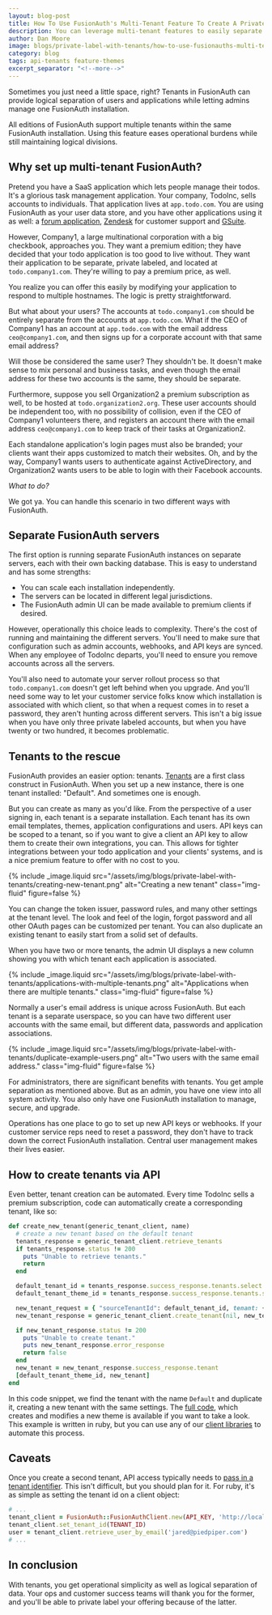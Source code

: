 ```yaml
---
layout: blog-post
title: How To Use FusionAuth's Multi-Tenant Feature To Create A Private Label Offering
description: You can leverage multi-tenant features to easily separate users, themes, API keys and more. This will allow for logical separation while still allowing your customer support and operations teams to manage one FusionAuth instance.
author: Dan Moore
image: blogs/private-label-with-tenants/how-to-use-fusionauths-multi-tenant-feature-to-create-a-private-label-offering.png
category: blog
tags: api-tenants feature-themes
excerpt_separator: "<!--more-->"
---
```


Sometimes you just need a little space, right? Tenants in FusionAuth can provide logical separation of users and applications while letting admins manage one FusionAuth installation.

<!--more-->

All editions of FusionAuth support multiple tenants within the same FusionAuth installation. Using this feature eases operational burdens while still maintaining logical divisions.

## Why set up multi-tenant FusionAuth?

Pretend you have a SaaS application which lets people manage their todos. It's a glorious task management application. Your company, TodoInc, sells accounts to individuals. That application lives at `app.todo.com`. You are using FusionAuth as your user data store, and you have other applications using it as well: a [forum application](/blog/2020/05/13/setting-up-single-sign-on-for-nodebb), [Zendesk](/docs/v1/tech/samlv2/zendesk) for customer support and [GSuite](/docs/v1/tech/samlv2/google). 

However, Company1, a large multinational corporation with a big checkbook, approaches you. They want a premium edition; they have decided that your todo application is too good to live without. They want their application to be separate, private labeled, and located at `todo.company1.com`. They're willing to pay a premium price, as well.

You realize you can offer this easily by modifying your application to respond to multiple hostnames. The logic is pretty straightforward.

But what about your users? The accounts at `todo.company1.com` should be entirely separate from the accounts at `app.todo.com`. What if the CEO of Company1 has an account at `app.todo.com` with the email address `ceo@company1.com`, and then signs up for a corporate account with that same email address? 

Will those be considered the same user? They shouldn't be. It doesn't make sense to mix personal and business tasks, and even though the email address for these two accounts is the same, they should be separate. 

Furthermore, suppose you sell Organization2 a premium subscription as well, to be hosted at `todo.organization2.org`. These user accounts should be independent too, with no possibility of collision, even if the CEO of Company1 volunteers there, and registers an account there with the email address `ceo@company1.com` to keep track of their tasks at Organization2.

Each standalone application's login pages must also be branded; your clients want their apps customized to match their websites. Oh, and by the way, Company1 wants users to authenticate against ActiveDirectory, and Organization2 wants users to be able to login with their Facebook accounts. 

_What to do?_

We got ya. You can handle this scenario in two different ways with FusionAuth.

## Separate FusionAuth servers

The first option is running separate FusionAuth instances on separate servers, each with their own backing database. This is easy to understand and has some strengths: 

* You can scale each installation independently. 
* The servers can be located in different legal jurisdictions. 
* The FusionAuth admin UI can be made available to premium clients if desired.

However, operationally this choice leads to complexity. There's the cost of running and maintaining the different servers. You'll need to make sure that configuration such as admin accounts, webhooks, and API keys are synced. When any employee of TodoInc departs, you'll need to ensure you remove accounts across all the servers. 

You'll also need to automate your server rollout process so that `todo.company1.com` doesn't get left behind when you upgrade. And you'll need some way to let your customer service folks know which installation is associated with which client, so that when a request comes in to reset a password, they aren't hunting across different servers. This isn't a big issue when you have only three private labeled accounts, but when you have twenty or two hundred, it becomes problematic.

## Tenants to the rescue

FusionAuth provides an easier option: tenants. [Tenants](/docs/v1/tech/core-concepts/tenants) are a first class construct in FusionAuth. When you set up a new instance, there is one tenant installed: "Default". And sometimes one is enough. 

But you can create as many as you'd like. From the perspective of a user signing in, each tenant is a separate installation. Each tenant has its own email templates, themes, application configurations and users. API keys can be scoped to a tenant, so if you want to give a client an API key to allow them to create their own integrations, you can. This allows for tighter integrations between your todo application and your clients' systems, and is a nice premium feature to offer with no cost to you.

{% include _image.liquid src="/assets/img/blogs/private-label-with-tenants/creating-new-tenant.png" alt="Creating a new tenant" class="img-fluid" figure=false %}

You can change the token issuer, password rules, and many other settings at the tenant level. The look and feel of the login, forgot password and all other OAuth pages can be customized per tenant. You can also duplicate an existing tenant to easily start from a solid set of defaults. 

When you have two or more tenants, the admin UI displays a new column showing you with which tenant each application is associated.

{% include _image.liquid src="/assets/img/blogs/private-label-with-tenants/applications-with-multiple-tenants.png" alt="Applications when there are multiple tenants." class="img-fluid" figure=false %}

Normally a user's email address is unique across FusionAuth. But each tenant is a separate userspace, so you can have two different user accounts with the same email, but different data, passwords and application associations.

{% include _image.liquid src="/assets/img/blogs/private-label-with-tenants/duplicate-example-users.png" alt="Two users with the same email address." class="img-fluid" figure=false %}

For administrators, there are significant benefits with tenants. You get ample separation as mentioned above. But as an admin, you have one view into all system activity. You also only have one FusionAuth installation to manage, secure, and upgrade. 

Operations has one place to go to set up new API keys or webhooks. If your customer service reps need to reset a password, they don't have to track down the correct FusionAuth installation. Central user management makes their lives easier.

## How to create tenants via API

Even better, tenant creation can be automated. Every time TodoInc sells a premium subscription, code can automatically create a corresponding tenant, like so:

```ruby
def create_new_tenant(generic_tenant_client, name)
  # create a new tenant based on the default tenant
  tenants_response = generic_tenant_client.retrieve_tenants
  if tenants_response.status != 200
    puts "Unable to retrieve tenants."
    return
  end

  default_tenant_id = tenants_response.success_response.tenants.select { |t| t.name == 'Default' }[0].id
  default_tenant_theme_id = tenants_response.success_response.tenants.select { |t| t.name == 'Default' }[0].themeId

  new_tenant_request = { "sourceTenantId": default_tenant_id, tenant: { "name" : "New client - "+name }}
  new_tenant_response = generic_tenant_client.create_tenant(nil, new_tenant_request)

  if new_tenant_response.status != 200
    puts "Unable to create tenant."
    puts new_tenant_response.error_response
    return false
  end
  new_tenant = new_tenant_response.success_response.tenant
  [default_tenant_theme_id, new_tenant]
end
```

In this code snippet, we find the tenant with the name `Default` and duplicate it, creating a new tenant with the same settings. The [full code](https://github.com/FusionAuth/fusionauth-example-ruby-tenant-creation), which creates and modifies a new theme is available if you want to take a look. This example is written in ruby, but you can use any of our [client libraries](/docs/v1/tech/client-libraries/) to automate this process. 

## Caveats

Once you create a second tenant, API access typically needs to [pass in a tenant identifier](/docs/v1/tech/apis/authentication#making-an-api-request-using-a-tenant-id). This isn't difficult, but you should plan for it. For ruby, it's as simple as setting the tenant id on a client object:

```ruby
# ...
tenant_client = FusionAuth::FusionAuthClient.new(API_KEY, 'http://localhost:9011')
tenant_client.set_tenant_id(TENANT_ID)
user = tenant_client.retrieve_user_by_email('jared@piedpiper.com')
# ...
```

## In conclusion

With tenants, you get operational simplicity as well as logical separation of data. Your ops and customer success teams will thank you for the former, and you'll be able to private label your offering because of the latter.
